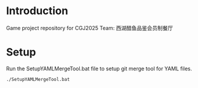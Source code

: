# Introduction
Game project repository for CGJ2025 Team: 西湖醋鱼品鉴会员制餐厅


# Setup

Run the SetupYAMLMergeTool.bat file to setup git merge tool for YAML files.

```cmd
./SetupYAMLMergeTool.bat
```
